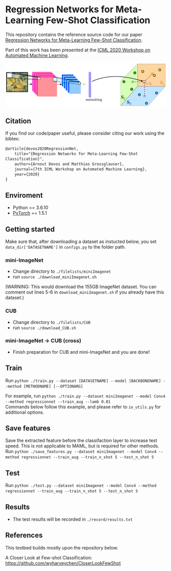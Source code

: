 # Regression Networks for Meta-Learning Few-Shot Classification

This repository contains the reference source code for our paper [Regression Networks for Meta-Learning Few-Shot Classification](https://arxiv.org/abs/1905.13613).

Part of this work has been presented at the [ICML 2020 Workshop on Automated Machine Learning](https://sites.google.com/view/automl2020/home).

![RegressionNet](regressionnet.png)

## Citation
If you find our code/paper useful, please consider citing our work using the bibtex:
```
@article{devos2020RegressionNet,
    title="{Regression Networks for Meta-Learning Few-Shot Classification}",
    author={Arnout Devos and Matthias Grossglauser},
    journal={7th ICML Workshop on Automated Machine Learning},
    year={2020}
}
```

## Enviroment
 - Python == 3.6.10
 - [PyTorch](http://pytorch.org/) == 1.5.1

## Getting started

Make sure that, after downloading a dataset as instucted below, you set `data_dir['DATASETNAME']` in `configs.py` to the folder path.

### mini-ImageNet
* Change directory to `./filelists/miniImagenet`
* run `source ./download_miniImagenet.sh` 

(WARNING: This would download the 155GB ImageNet dataset. You can comment out lines 5-6 in `download_miniImagenet.sh` if you already have this dataset.)

### CUB
* Change directory to `./filelists/CUB`
* run `source ./download_CUB.sh`

### mini-ImageNet -> CUB (cross)
* Finish preparation for CUB and mini-ImageNet and you are done! 

## Train
Run
```python ./train.py --dataset [DATASETNAME] --model [BACKBONENAME] --method [METHODNAME] [--OPTIONARG]```

For example, run `python ./train.py --dataset miniImagenet --model Conv4 --method regressionnet --train_aug --lamb 0.01`  
Commands below follow this example, and please refer to `io_utils.py` for additional options.

## Save features
Save the extracted feature before the classifaction layer to increase test speed. This is not applicable to MAML, but is required for other methods.
Run
```python ./save_features.py --dataset miniImagenet --model Conv4 --method regressionnet --train_aug --train_n_shot 5 --test_n_shot 5```

## Test
Run
```python ./test.py --dataset miniImagenet --model Conv4 --method regressionnet --train_aug --train_n_shot 5 --test_n_shot 5```

## Results
* The test results will be recorded in `./record/results.txt`

## References
This testbed builds mostly upon the repository below.

A Closer Look at Few-shot Classification:  
https://github.com/wyharveychen/CloserLookFewShot